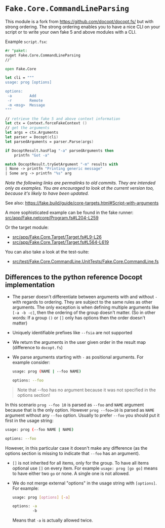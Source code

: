 # `Fake.Core.CommandLineParsing`

This module is a fork from https://github.com/docopt/docopt.fs/ but with strong ordering.
The strong ordering enables you to have a nice CLI on your script or to write your own fake 5 and above modules with a CLI.

Example `script.fsx`:

```fsharp
#r "paket:
nuget Fake.Core.CommandLineParsing
//"

open Fake.Core

let cli = """
usage: prog [options]

options:
 -a        Add
 -r        Remote
 -m <msg>  Message
"""

// retrieve the fake 5 and above context information
let ctx = Context.forceFakeContext ()
// get the arguments
let args = ctx.Arguments
let parser = Docopt(cli)
let parsedArguments = parser.Parse(args)

if DocoptResult.hasFlag "-a" parsedArguments then
    printfn "Got -a"

match DocoptResult.tryGetArgument "-m" results with
| None -> printfn "Printing generic message"
| Some arg -> printfn "%s" arg
```

*Note the following links are permalinks to old commits. They are intended only as examples. You are encouraged to look at the current version too, because it's likely to have been updated.*

See also: https://fake.build/guide/core-targets.html#Script-with-arguments

A more sophisticated example can be found in the fake runner: [<ins>src/app/Fake.netcore/Program.fs#L204-L259</ins>](https://github.com/fsharp/FAKE/blob/64d871f5065412fe7b233025e454ccf3b89e46d7/src/app/Fake.netcore/Program.fs#L204-L259)

Or the target module:

- [<ins>src/app/Fake.Core.Target/Target.fs#L9-L26</ins>](https://github.com/fsharp/FAKE/blob/64d871f5065412fe7b233025e454ccf3b89e46d7/src/app/Fake.Core.Target/Target.fs#L9-L26)
- [<ins>src/app/Fake.Core.Target/Target.fs#L564-L619</ins>](https://github.com/fsharp/FAKE/blob/64d871f5065412fe7b233025e454ccf3b89e46d7/src/app/Fake.Core.Target/Target.fs#L564-L619)

You can also take a look at the test-suite:

- [<ins>src/test/Fake.Core.CommandLine.UnitTests/Fake.Core.CommandLine.fs</ins>](https://github.com/fsharp/FAKE/blob/64d871f5065412fe7b233025e454ccf3b89e46d7/src/test/Fake.Core.CommandLine.UnitTests/Fake.Core.CommandLine.fs)

## Differences to the python reference Docopt implementation

- The parser doesn't differentiate between arguments with and without `-` with regards to ordering. They are subject to the same rules as other arguments. The only exception is when defining multiple arguments like `[-a -b -c]`, then the ordering of the group doesn't matter.
 (So in other words: If a group `()` or `[]` only has options then the order doesn't matter)
- Uniquely identifiable prefixes like `--fsia` are not supported
- We return the arguments in the user given order in the result map (difference to `docopt.fs`)
- We parse arguments starting with `-` as positional arguments. For example consider:

  ```bash
  usage: prog (NAME | --foo NAME)
  
  options: --foo
  ```

> Note that --foo has no argument because it was not specified in the options section!
    
  In this scenario `prog --foo 10` is parsed as `--foo` and `NAME` argument because that is the only   option. However `prog --foo=10` is parsed as `NAME` argument without any `--foo` option. Usually to   prefer `--foo` you should put it first in the usage string:
  
  ```bash
  usage: prog (--foo NAME | NAME)
  
  options: --foo
  ```
  
  However, in this particular case it doesn't make any difference (as the options section is missing to indicate that `--foo` has an argument).

- `[]` is not inherited for all items, only for the group. To have all items optional use `[]` on every item. For example `usage: prog [go go]` means to have either two `go` or none. A single one is not allowed.
- We do not merge external "options" in the usage string with `[options]`. For example:

  ```bash
  usage: prog [options] [-a]
  
  options: -a
           -b
  ```
  
  Means that `-a` is actually allowed twice.
